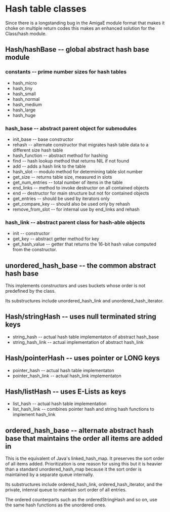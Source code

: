 # Hash table classes
Since there is a longstanding bug in the AmigaE module format that makes it choke on multiple return codes this makes an enhanced solution for the Class/hash module.

## Hash/hashBase -- global abstract hash base module

### constants -- prime number sizes for hash tables

* hash_micro
* hash_tiny
* hash_small
* hash_normal
* hash_medium
* hash_large
* hash_huge

### hash_base -- abstract parent object for submodules

* init_base -- base constructor
* rehash -- alternate constructor that migrates hash table data to a different size hash table
* hash_function -- abstract method for hashing
* find -- hash lookup method that returns NIL if not found
* add -- adds a hash link to the table
* hash_slot -- modulo method for determining table slot number
* get_size -- returns table size, measured in slots
* get_num_entries -- total number of items in the table
* end_links -- method to invoke destructor on all contained objects
* end -- destructor for main structure but not for contained objects
* get_entries -- should be used by iterators only
* get_compare_key -- should also be used only by rehash
* remove_from_slot -- for internal use by end_links and rehash

### hash_link -- abstract parent class for hash-able objects

* init -- constructor
* get_key -- abstract getter method for key
* get_hash_value -- getter that returns the 16-bit hash value computed from the constructor.

## unordered_hash_base -- the common abstract hash base
This implements constructors and uses buckets whose order is not predefined by the class.

Its substructures include unordered_hash_link and unordered_hash_iterator.

## Hash/stringHash -- uses null terminated string keys
* string_hash -- actual hash table implementaton of abstract hash_base
* string_hash_link -- actual implementation of abstract hash_link

## Hash/pointerHash -- uses pointer or LONG keys
* pointer_hash -- actual hash table implementaton
* pointer_hash_link -- actual hash_link implementaton

## Hash/listHash -- uses E-Lists as keys
* list_hash -- actual hash table implementation
* list_hash_link -- combines pointer hash and string hash functions to implement hash_link

## ordered_hash_base -- alternate abstract hash base that maintains the order all items are added in
This is the equivalent of Java's linked_hash_map. It preserves the sort order of all items added. Prioritization is one reason for using this but it is heavier than a standard unordered_hash_map because it the sort order is maintained by a separate queue internally.

Its substructures include ordered_hash_link, ordered_hash_iterator, and the private, intenral queue to maintain sort order of all entries.

The ordered counterparts such as the orderedStringHash and so on, use the same hash functions as the unordered ones.